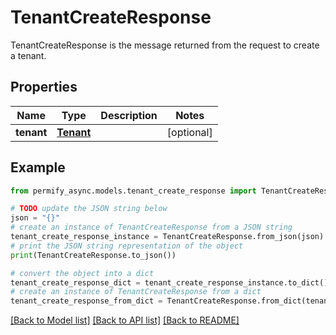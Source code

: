 # TenantCreateResponse

TenantCreateResponse is the message returned from the request to create a tenant.

## Properties

Name | Type | Description | Notes
------------ | ------------- | ------------- | -------------
**tenant** | [**Tenant**](Tenant.md) |  | [optional] 

## Example

```python
from permify_async.models.tenant_create_response import TenantCreateResponse

# TODO update the JSON string below
json = "{}"
# create an instance of TenantCreateResponse from a JSON string
tenant_create_response_instance = TenantCreateResponse.from_json(json)
# print the JSON string representation of the object
print(TenantCreateResponse.to_json())

# convert the object into a dict
tenant_create_response_dict = tenant_create_response_instance.to_dict()
# create an instance of TenantCreateResponse from a dict
tenant_create_response_from_dict = TenantCreateResponse.from_dict(tenant_create_response_dict)
```
[[Back to Model list]](../README.md#documentation-for-models) [[Back to API list]](../README.md#documentation-for-api-endpoints) [[Back to README]](../README.md)


